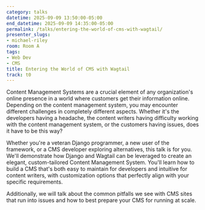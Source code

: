 ```yaml
---
category: talks
datetime: 2025-09-09 13:50:00-05:00
end_datetime: 2025-09-09 14:35:00-05:00
permalink: /talks/entering-the-world-of-cms-with-wagtail/
presenter_slugs:
- michael-riley
room: Room A
tags:
- Web Dev
- CMS
title: Entering the World of CMS with Wagtail
track: t0
---
```


Content Management Systems are a crucial element of any organization's online presence in a world where customers get their information online. Depending on the content management system, you may encounter different challenges in completely different aspects. Whether it's the developers having a headache, the content writers having difficulty working with the content management system, or the customers having issues, does it have to be this way? 

Whether you're a veteran Django programmer, a new user of the framework, or a CMS developer exploring alternatives, this talk is for you. We'll demonstrate how Django and Wagtail can be leveraged to create an elegant, custom-tailored Content Management System. You'll learn how to build a CMS that's both easy to maintain for developers and intuitive for content writers, with customization options that perfectly align with your specific requirements.

Additionally, we will talk about the common pitfalls we see with CMS sites that run into issues and how to best prepare your CMS for running at scale.